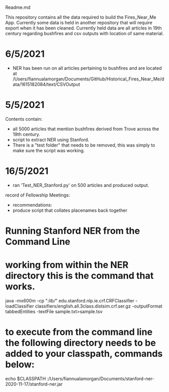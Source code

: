 Readme.md   

This repository contains all the data required to build the Fires_Near_Me App.  Currently some data is held in another repository that will require export when it has been cleaned.
Currently held data are all articles in 19th century regarding bushfires and csv outputs with location of same material. 

# 6/5/2021
- NER has been run on all articles pertaining to bushfires and are located at /Users/fiannualamorgan/Documents/GitHub/Historical_Fires_Near_Me/data/1615182084/text/CSVOutput
# 5/5/2021 
Contents contain:
- all 5000 articles that mention bushfires derived from Trove across the 19th century. 
- script to extract NER using Stanford. 
- There is a "test folder" that needs to be removed, this was simply to make sure the script was working. 
# 16/5/2021
- ran 'Test_NER_Stanford.py' on 500 articles and produced output.


record of Fellowship Meetings:
- recommendations:
- produce script that collates placenames back together


# Running Stanford NER from the Command Line
# working from within the NER directory this is the command that works. 
java -mx600m -cp "*:lib/*" edu.stanford.nlp.ie.crf.CRFClassifier -loadClassifier classifiers/english.all.3class.distsim.crf.ser.gz -outputFormat tabbedEntities -textFile sample.txt>sample.tsv
# to execute from the command line the following directory needs to be added to your classpath, commands below:
echo $CLASSPATH
:/Users/fiannualamorgan/Documents/stanford-ner-2020-11-17/stanford-ner.jar


